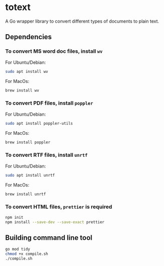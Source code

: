 # totext

A Go wrapper library to convert different types of documents to plain text.

## Dependencies

### To convert MS word doc files, install `wv`

For Ubuntu/Debian:

```bash
sudo apt install wv
```

For MacOs:

```bash
brew install wv
```

### To convert PDF files, install `poppler`

For Ubuntu/Debian:

```bash
sudo apt install poppler-utils
```

For MacOs:

```bash
brew install poppler
```

### To convert RTF files, install `unrtf`

For Ubuntu/Debian:

```bash
sudo apt install unrtf
```

For MacOs:

```bash
brew install unrtf
```

### To convert HTML files, `prettier` is required

```bash
npm init
npm install --save-dev --save-exact prettier
```

## Building command line tool

```bash
go mod tidy
chmod +x compile.sh
./compile.sh
```
